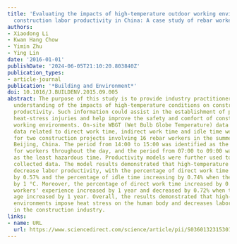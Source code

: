 ```yaml
---
title: 'Evaluating the impacts of high-temperature outdoor working environments on
  construction labor productivity in China: A case study of rebar workers'
authors:
- Xiaodong Li
- Kwan Hang Chow
- Yimin Zhu
- Ying Lin
date: '2016-01-01'
publishDate: '2024-06-05T21:10:20.803840Z'
publication_types:
- article-journal
publication: '*Building and Environment*'
doi: 10.1016/J.BUILDENV.2015.09.005
abstract: The purpose of this study is to provide industry practitioners with a better
  understanding of the impacts of high-temperature conditions on construction labor
  productivity. Such information could assist in the establishment of plans to prevent
  heat-stress injuries and help improve the safety and comfort of construction labor
  working environments. On-site WBGT (Wet Bulb Globe Temperature) data and labor productivity
  data related to direct work time, indirect work time and idle time were measured
  for two construction projects involving 16 rebar workers in the summer of 2014 in
  Beijing, China. The period from 14:00 to 15:00 was identified as the most hazardous
  for workers throughout the day, and the period from 07:00 to 09:00 was identified
  as the least hazardous time. Productivity models were further used to analyze the
  collected data. The model results demonstrated that high-temperature environments
  decrease labor productivity, with the percentage of direct work time decreasing
  by 0.57% and the percentage of idle time increasing by 0.74% when the WBGT increased
  by 1 °C. Moreover, the percentage of direct work time increased by 0.33% when the
  workers' experience increased by 1 year and decreased by 0.72% when the workers'
  age increased by 1 year. Overall, the results demonstrated that high-temperature
  environments impose heat stress on the human body and decreases labor productivity
  in the construction industry.
links:
- name: URL
  url: https://www.sciencedirect.com/science/article/pii/S036013231530113X
---
```

